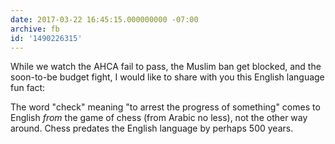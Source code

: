 ```yaml
---
date: 2017-03-22 16:45:15.000000000 -07:00
archive: fb
id: '1490226315'
---
```


While we watch the AHCA fail to pass, the Muslim ban get blocked, and the soon-to-be budget fight, I would like to share with you this English language fun fact:

The word "check" meaning "to arrest the progress of something" comes to English *from* the game of chess (from Arabic no less), not the other way around. Chess predates the English language by perhaps 500 years.
